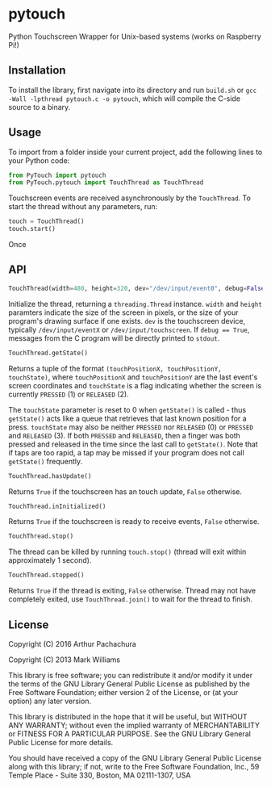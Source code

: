 # pytouch
Python Touchscreen Wrapper for Unix-based systems (works on Raspberry Pi!)

## Installation

To install the library, first navigate into its directory and run `build.sh` or `gcc -Wall -lpthread pytouch.c -o pytouch`, which will compile the C-side source to a binary.

## Usage

To import from a folder inside your current project, add the following lines to your Python code:
``` python
from PyTouch import pytouch
from PyTouch.pytouch import TouchThread as TouchThread
```

Touchscreen events are received asynchronously by the `TouchThread`. To start the thread without any parameters, run:
``` python
touch = TouchThread()
touch.start()
```

Once 

## API
``` python
TouchThread(width=480, height=320, dev="/dev/input/event0", debug=False)
```
Initialize the thread, returning a `threading.Thread` instance. `width` and `height` paramters indicate the size of the screen in pixels, or the size of your program's drawing surface if one exists. `dev` is the touchscreen device, typically `/dev/input/eventX` or `/dev/input/touchscreen`. If `debug == True`, messages from the C program will be directly printed to `stdout`.

``` python
TouchThread.getState()
```
Returns a tuple of the format `(touchPositionX, touchPositionY, touchState)`, where `touchPositionX` and `touchPositionY` are the last event's screen coordinates and `touchState` is a flag indicating whether the screen is currently `PRESSED` (1) or `RELEASED` (2).

The `touchState` parameter is reset to 0 when `getState()` is called - thus `getState()` acts like a queue that retrieves that last known position for a press. `touchState` may also be neither `PRESSED` nor `RELEASED` (0) or `PRESSED` and `RELEASED` (3). If both `PRESSED` and `RELEASED`, then a finger was both pressed and released in the time since the last call to `getState()`. Note that if taps are too rapid, a tap may be missed if your program does not call `getState()` frequently.

``` python
TouchThread.hasUpdate()
```
Returns `True` if the touchscreen has an touch update, `False` otherwise.

``` python
TouchThread.inInitialized()
```
Returns `True` if the touchscreen is ready to receive events, `False` otherwise.

``` python
TouchThread.stop()
```
The thread can be killed by running `touch.stop()` (thread will exit within approximately 1 second).

``` python
TouchThread.stopped()
```
Returns `True` if the thread is exiting, `False` otherwise. Thread may not have completely exited, use `TouchThread.join()` to wait for the thread to finish.

## License

Copyright (C) 2016  Arthur Pachachura

Copyright (C) 2013  Mark Williams

This library is free software; you can redistribute it and/or
modify it under the terms of the GNU Library General Public
License as published by the Free Software Foundation; either
version 2 of the License, or (at your option) any later version.

This library is distributed in the hope that it will be useful,
but WITHOUT ANY WARRANTY; without even the implied warranty of
MERCHANTABILITY or FITNESS FOR A PARTICULAR PURPOSE. See the GNU
Library General Public License for more details.

You should have received a copy of the GNU Library General Public
License along with this library; if not, write to the Free
Software Foundation, Inc., 59 Temple Place - Suite 330, Boston,
MA 02111-1307, USA
